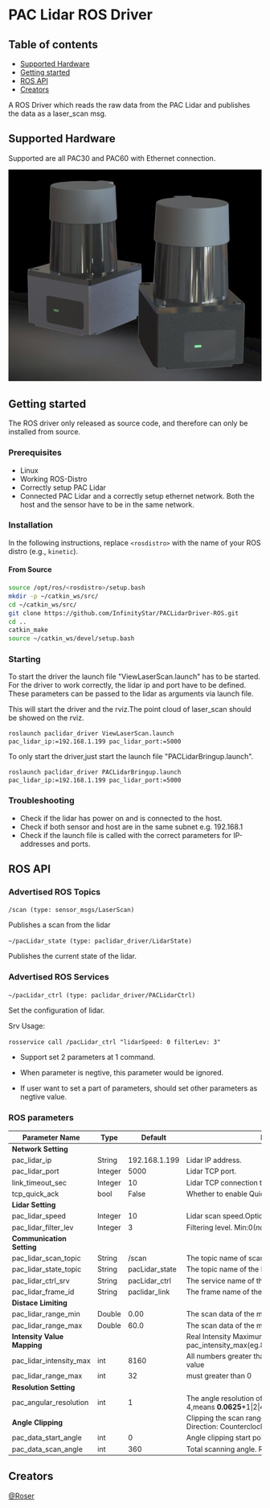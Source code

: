 # PAC Lidar ROS Driver

## Table of contents

- [Supported Hardware](#supported-hardware)
- [Getting started](#getting-started)
- [ROS API](#ros-api)
- [Creators](#creators)

A ROS Driver which reads the raw data from the PAC Lidar and publishes the data as a laser_scan msg.

## Supported Hardware

Supported are all PAC30 and PAC60 with Ethernet connection.

![ ](docs/images/pacx0.jpeg  "PAC Lidar")


## Getting started

The ROS driver only released as source code, and therefore can only be installed from source.

### Prerequisites

* Linux
* Working ROS-Distro
* Correctly setup PAC Lidar
* Connected PAC Lidar and a correctly setup ethernet network. Both the host and the sensor have to be in the same network.

### Installation

In the following instructions, replace `<rosdistro>` with the name of your ROS distro (e.g., `kinetic`).

#### From Source

```bash
source /opt/ros/<rosdistro>/setup.bash
mkdir -p ~/catkin_ws/src/
cd ~/catkin_ws/src/
git clone https://github.com/InfinityStar/PACLidarDriver-ROS.git
cd ..
catkin_make
source ~/catkin_ws/devel/setup.bash
```

### Starting

To start the driver the launch file "ViewLaserScan.launch" has to be started. For the driver to work correctly, the lidar ip and port have to be defined. These parameters can be passed to the lidar as arguments via launch file.

This will start the driver and the rviz.The point cloud of laser_scan should be showed on the rviz.

```
roslaunch paclidar_driver ViewLaserScan.launch pac_lidar_ip:=192.168.1.199 pac_lidar_port:=5000
```

To only start the driver,just start the launch file "PACLidarBringup.launch".

```
roslaunch paclidar_driver PACLidarBringup.launch pac_lidar_ip:=192.168.1.199 pac_lidar_port:=5000
```

### Troubleshooting

* Check if the lidar has power on and is connected to the host.
* Check if both sensor and host are in the same subnet e.g. 192.168.1
* Check if the launch file is called with the correct parameters for IP-addresses and ports.

## ROS API



### Advertised ROS Topics


`
/scan (type: sensor_msgs/LaserScan)
`

Publishes a scan from the lidar

`
~/pacLidar_state (type: paclidar_driver/LidarState)
`

Publishes the current state of the lidar.

### Advertised ROS Services

`
~/pacLidar_ctrl (type: paclidar_driver/PACLidarCtrl)
`

Set the configuration of lidar.

Srv Usage:

`
rosservice call /pacLidar_ctrl "lidarSpeed: 0
filterLev: 3"
`

- Support set 2 parameters at 1 command.

- When parameter is negtive, this parameter would be ignored.

- If user want to set a part of parameters, should set other parameters as negtive value.

### ROS parameters

| Parameter Name         | Type     | Default       | Information | Required | Passed |
| -------------          | ------   |-------        | ----------- | -------- | ------ |
| **Network Setting** |
| pac_lidar_ip           | String   | 192.168.1.199 | Lidar IP address.                                 | ✔ | ✔ |
| pac_lidar_port         | Integer  | 5000          | Lidar TCP port.                                   | ✔ | ✔ |
| link_timeout_sec       | Integer  | 10            | Lidar TCP connection timeout(*second*).           |   | ✔ |
| tcp_quick_ack          | bool     | False         | Whether to enable QuickAck to avoid delayed ack.  |   | ✔ |
| **Lidar Setting** |
| pac_lidar_speed        | Integer  | 10            | Lidar scan speed.Optional field: 10 15 20 25 30.  |   | ✔ |
| pac_lidar_filter_lev   | Integer  | 3             | Filtering level. Min:0(*none*) Max:6.             |   | ✔ |
| **Communication Setting** |
| pac_lidar_scan_topic   | String   | /scan         | The topic name of scan data.                      |   | ✔ |
| pac_lidar_state_topic  | String   | pacLidar_state | The topic name of the lidar state.               |   | ✔ |
| pac_lidar_ctrl_srv     | String   | pacLidar_ctrl | The service name of the lidar confguration        |   | ✔ |
| pac_lidar_frame_id     | String   | paclidar_link | The frame name of the lidar message               |   | ✔ |
| **Distace Limiting** |
| pac_lidar_range_min    | Double   | 0.00          | The scan data of the min range                    |   | ✔ |
| pac_lidar_range_max    | Double   | 60.0          | The scan data of the max range                    |   | ✔ |
| **Intensity Value Mapping** |     |   | Real Intensity Maximum(eg.255.0) = pac_intensity_max(eg.8160)/pac_intensity_factor(eg.32) |
| pac_lidar_intensity_max    | int   | 8160          | All numbers greater than this value are assigned to this value |   | ✔ |
| pac_lidar_range_max    | int   | 32          | must greater than 0                    |   | ✔ |
| **Resolution Setting** |
| pac_angular_resolution | int      | 1             | The angle resolution of the scan data,Optinal:1 2 4,means **0.0625***1\|2\|4 |   | ✔ |
| **Angle Clipping** |  |   | Clipping the scan range to [start,start+scan_angle);  Direction: Counterclockwise;|
| pac_data_start_angle   | int      | 0             | Angle clipping start point.Range:[0-360] |    | ✔ |
| pac_data_scan_angle    | int      | 360           | Total scanning angle. Range:[0-360] |    | ✔ |

## Creators

[@Roser](https://github.com/InfinityStar)
